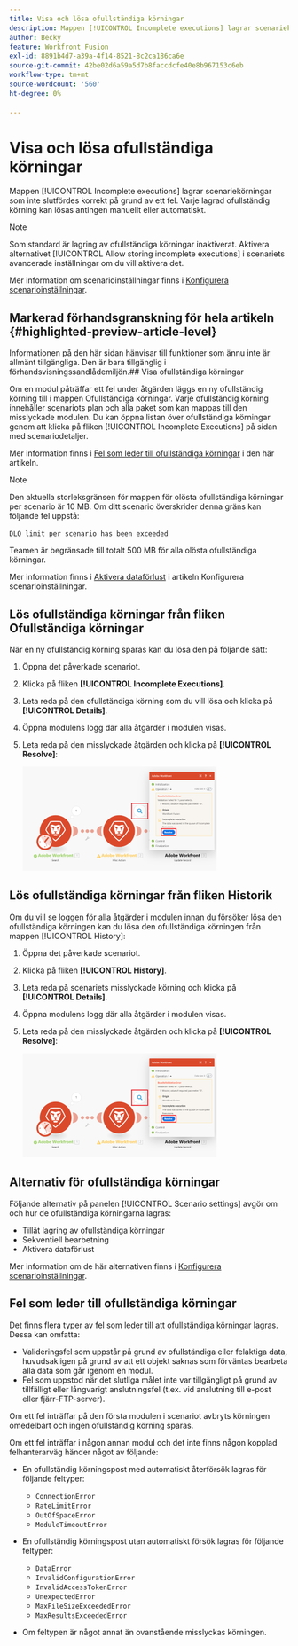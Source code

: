 ```yaml
---
title: Visa och lösa ofullständiga körningar
description: Mappen [!UICONTROL Incomplete executions] lagrar scenariekörningar som inte slutfördes korrekt på grund av ett fel. Varje lagrad ofullständig körning kan lösas antingen manuellt eller automatiskt.
author: Becky
feature: Workfront Fusion
exl-id: 8891b4d7-a39a-4f14-8521-8c2ca186ca6e
source-git-commit: 42be02d6a59a5d7b8faccdcfe40e8b967153c6eb
workflow-type: tm+mt
source-wordcount: '560'
ht-degree: 0%

---
```


# Visa och lösa ofullständiga körningar

Mappen [!UICONTROL Incomplete executions] lagrar scenariekörningar som inte slutfördes korrekt på grund av ett fel. Varje lagrad ofullständig körning kan lösas antingen manuellt eller automatiskt.

>[!NOTE]
>
>Som standard är lagring av ofullständiga körningar inaktiverat. Aktivera alternativet [!UICONTROL Allow storing incomplete executions] i scenariets avancerade inställningar om du vill aktivera det.
>
>Mer information om scenarioinställningar finns i [Konfigurera scenarioinställningar](/help/workfront-fusion/create-scenarios/config-scenarios-settings/configure-scenario-settings.md).

## Markerad förhandsgranskning för hela artikeln {#highlighted-preview-article-level}

<span class="preview">Informationen på den här sidan hänvisar till funktioner som ännu inte är allmänt tillgängliga. Den är bara tillgänglig i förhandsvisningssandlådemiljön.</span>## Visa ofullständiga körningar

Om en modul påträffar ett fel under åtgärden läggs en ny ofullständig körning till i mappen Ofullständiga körningar. Varje ofullständig körning innehåller scenariots plan och alla paket som kan mappas till den misslyckade modulen. Du kan öppna listan över ofullständiga körningar genom att klicka på fliken [!UICONTROL Incomplete Executions] på sidan med scenariodetaljer.

<!--

![Incomplete executions tab](assets/incomplete-executions-tab-350x102.png)

-->

Mer information finns i [Fel som leder till ofullständiga körningar](#errors-resulting-into-incomplete-executions) i den här artikeln.

>[!NOTE]
>
>Den aktuella storleksgränsen för mappen för olösta ofullständiga körningar per scenario är 10 MB. Om ditt scenario överskrider denna gräns kan följande fel uppstå:
>
>`DLQ limit per scenario has been exceeded`
>
>Teamen är begränsade till totalt 500 MB för alla olösta ofullständiga körningar.
>
>Mer information finns i [Aktivera dataförlust](/help/workfront-fusion/create-scenarios/config-scenarios-settings/configure-scenario-settings.md#enable-data-loss) i artikeln Konfigurera scenarioinställningar.


## Lös ofullständiga körningar från fliken Ofullständiga körningar

När en ny ofullständig körning sparas kan du lösa den på följande sätt:

1. Öppna det påverkade scenariot.
1. Klicka på fliken **[!UICONTROL Incomplete Executions]**.
1. Leta reda på den ofullständiga körning som du vill lösa och klicka på **[!UICONTROL Details]**.
1. Öppna modulens logg där alla åtgärder i modulen visas.
1. Leta reda på den misslyckade åtgärden och klicka på **[!UICONTROL Resolve]**:

   ![Knappen Lös](assets/resolve-btn-350x188.png)



## Lös ofullständiga körningar från fliken Historik

Om du vill se loggen för alla åtgärder i modulen innan du försöker lösa den ofullständiga körningen kan du lösa den ofullständiga körningen från mappen [!UICONTROL History]:

1. Öppna det påverkade scenariot.
1. Klicka på fliken **[!UICONTROL History]**.
1. Leta reda på scenariets misslyckade körning och klicka på **[!UICONTROL Details]**.
1. Öppna modulens logg där alla åtgärder i modulen visas.
1. Leta reda på den misslyckade åtgärden och klicka på **[!UICONTROL Resolve]**:

   ![Knappen Lös](assets/resolve-btn-350x188.png)

## Alternativ för ofullständiga körningar

Följande alternativ på panelen [!UICONTROL Scenario settings] avgör om och hur de ofullständiga körningarna lagras:

* Tillåt lagring av ofullständiga körningar
* Sekventiell bearbetning
* Aktivera dataförlust

Mer information om de här alternativen finns i [Konfigurera scenarioinställningar](/help/workfront-fusion/create-scenarios/config-scenarios-settings/configure-scenario-settings.md).

## Fel som leder till ofullständiga körningar

Det finns flera typer av fel som leder till att ofullständiga körningar lagras. Dessa kan omfatta:

* Valideringsfel som uppstår på grund av ofullständiga eller felaktiga data, huvudsakligen på grund av att ett objekt saknas som förväntas bearbeta alla data som går igenom en modul.
* Fel som uppstod när det slutliga målet inte var tillgängligt på grund av tillfälligt eller långvarigt anslutningsfel (t.ex. vid anslutning till e-post eller fjärr-FTP-server).

Om ett fel inträffar på den första modulen i scenariot avbryts körningen omedelbart och ingen ofullständig körning sparas.

Om ett fel inträffar i någon annan modul och det inte finns någon kopplad felhanterarväg händer något av följande:

* En ofullständig körningspost med automatiskt återförsök lagras för följande feltyper:

   * `ConnectionError`
   * `RateLimitError`
   * `OutOfSpaceError`
   * `ModuleTimeoutError`

* En ofullständig körningspost utan automatiskt försök lagras för följande feltyper:

   * `DataError`
   * `InvalidConfigurationError`
   * `InvalidAccessTokenError`
   * `UnexpectedError`
   * `MaxFileSizeExceededError`
   * `MaxResultsExceededError`

* Om feltypen är något annat än ovanstående misslyckas körningen.
